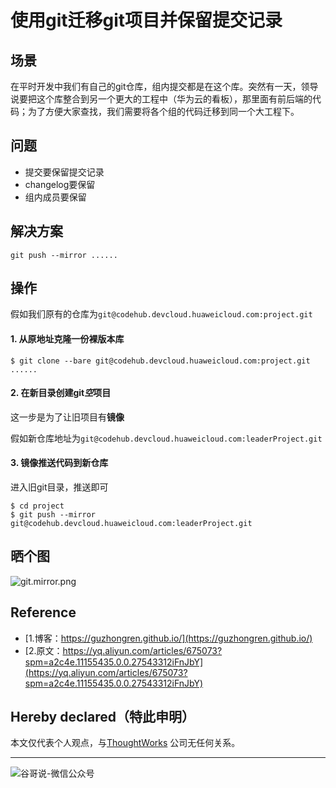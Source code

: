 # 使用git迁移git项目并保留提交记录


## 场景

在平时开发中我们有自己的git仓库，组内提交都是在这个库。突然有一天，领导说要把这个库整合到另一个更大的工程中（华为云的看板），那里面有前后端的代码；为了方便大家查找，我们需要将各个组的代码迁移到同一个大工程下。

## 问题

  * 提交要保留提交记录
  * changelog要保留
  *  组内成员要保留

## 解决方案

 ```shell
git push --mirror ......
```


## 操作

假如我们原有的仓库为`git@codehub.devcloud.huaweicloud.com:project.git`

#### 1. 从原地址克隆一份裸版本库

```shell
$ git clone --bare git@codehub.devcloud.huaweicloud.com:project.git
......
```

#### 2. 在新目录创建git*空*项目

这一步是为了让旧项目有**镜像**

假如新仓库地址为`git@codehub.devcloud.huaweicloud.com:leaderProject.git`
#### 3. 镜像推送代码到新仓库

进入旧git目录，推送即可

```shell
$ cd project
$ git push --mirror git@codehub.devcloud.huaweicloud.com:leaderProject.git
```

## 晒个图

![git.mirror.png](https://i.loli.net/2020/03/29/ow9O6BnDeuLjqQh.png)


## Reference

* [1.博客：https://guzhongren.github.io/](https://guzhongren.github.io/)
* [2.原文：https://yq.aliyun.com/articles/675073?spm=a2c4e.11155435.0.0.27543312iFnJbY](https://yq.aliyun.com/articles/675073?spm=a2c4e.11155435.0.0.27543312iFnJbY)

## Hereby declared（特此申明）

本文仅代表个人观点，与[ThoughtWorks](https://www.thoughtworks.com/) 公司无任何关系。

----
![谷哥说-微信公众号](/images/wechat/扫码_搜索联合传播样式-标准色版.png)

